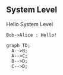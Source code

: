## System Level

Hello System Level


```plantuml
Bob->Alice : Hello!
```

```mermaid
graph TD;
  A-->B;
  A-->C;
  B-->D;
  C-->D;
```